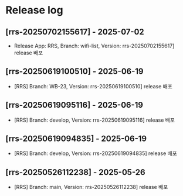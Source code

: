 # Release log

## [rrs-20250702155617] - 2025-07-02
- Release App: RRS, Branch: wifi-list, Version: rrs-20250702155617] release 배포


## [rrs-20250619100510] - 2025-06-19
- [RRS] Branch: WB-23, Version: rrs-20250619100510] release 배포


## [rrs-20250619095116] - 2025-06-19
- [RRS] Branch: develop, Version: rrs-20250619095116] release 배포


## [rrs-20250619094835] - 2025-06-19
- [RRS] Branch: develop, Version: rrs-20250619094835] release 배포


## [rrs-20250526112238] - 2025-05-26
- [RRS] Branch: main, Version: rrs-20250526112238] release 배포

